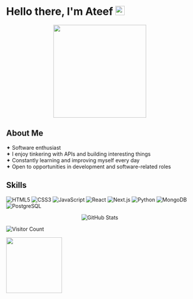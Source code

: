 # Hello there, I'm Ateef <img src="https://media.giphy.com/media/hvRJCLFzcasrR4ia7z/giphy.gif" width="25px" style="display:inline-block"/>

<div align="center">
  <img src="https://media.giphy.com/media/xx0JzzsBXzcMK542tx/giphy.gif?cid=790b76118kz182o561vhdxqo5qt9gzrst56li505irr0tgrq&ep=v1_gifs_search&rid=giphy.gif&ct=g" width="250px" />
</div>

## About Me

✦ Software enthusiast  
✦ I enjoy tinkering with APIs and building interesting things  
✦ Constantly learning and improving myself every day  
✦ Open to opportunities in development and software-related roles  

## Skills

![HTML5](https://img.shields.io/badge/-HTML5-E34F26?style=flat-square&logo=html5&logoColor=white)
![CSS3](https://img.shields.io/badge/-CSS3-1572B6?style=flat-square&logo=css3)
![JavaScript](https://img.shields.io/badge/-JavaScript-black?style=flat-square&logo=javascript)
![React](https://img.shields.io/badge/-React-61DAFB?style=flat-square&logo=react&logoColor=black)
![Next.js](https://img.shields.io/badge/-Next.js-000000?style=flat-square&logo=next.js)
![Python](https://img.shields.io/badge/-Python-3776AB?style=flat-square&logo=Python&logoColor=white)
![MongoDB](https://img.shields.io/badge/-MongoDB-47A248?style=flat-square&logo=mongodb&logoColor=white)
![PostgreSQL](https://img.shields.io/badge/-PostgreSQL-336791?style=flat-square&logo=postgresql)

<div align="center">
  <img src="https://github-readme-stats.vercel.app/api?username=aTh1ef&show_icons=true&theme=synthwave&hide_border=true&bg_color=0D1117&title_color=9d4edd&icon_color=c77dff&text_color=c9d1d9" alt="GitHub Stats" />
</div>

![Visitor Count](https://hits.seeyoufarm.com/api/count/incr/badge.svg?url=https://github.com/aTh1ef/&count_bg=%239d4edd&title_bg=%230D1117&icon=github.svg&icon_color=%23FFFFFF&title=Visitors&edge_flat=false)

<img src="https://media.giphy.com/media/8UGGp7rQvfhe63HrU8/giphy.gif" width="150px" />
